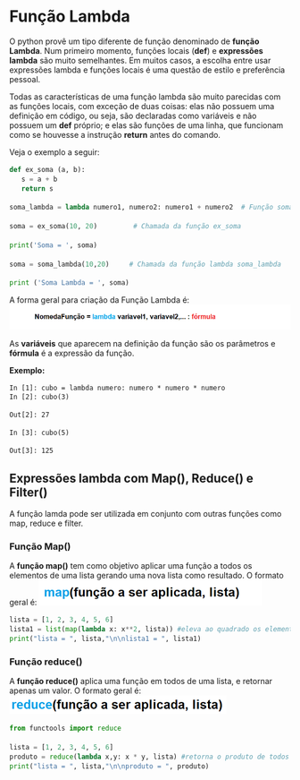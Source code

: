 # Função Lambda

O python provê um tipo diferente de função denominado de **função Lambda**. Num primeiro momento, funções locais (**def**) e **expressões lambda** são muito semelhantes. Em muitos casos, a escolha entre usar expressões lambda e funções locais é uma questão de estilo e preferência pessoal.

Todas as características de uma função lambda são muito parecidas com as funções locais, com exceção de duas coisas: elas não possuem uma definição em código, ou seja, são declaradas como variáveis e não possuem um **def** próprio; e elas são funções de uma linha, que funcionam como se houvesse a instrução **return** antes do comando.

Veja o exemplo a seguir:

``` python runnable
def ex_soma (a, b):
   s = a + b
   return s
   
soma_lambda = lambda numero1, numero2: numero1 + numero2  # Função soma escrita como Função Lambda

soma = ex_soma(10, 20)         # Chamada da função ex_soma

print('Soma = ', soma)

soma = soma_lambda(10,20)     # Chamada da função lambda soma_lambda

print ('Soma Lambda = ', soma)
```
A forma geral para criação da Função Lambda é:
![funcao](/imagens/lambda.png)

As **variáveis** que aparecem na definição da função são os parâmetros e **fórmula** é a expressão da função.

 <b> Exemplo:  </b>
```
In [1]: cubo = lambda numero: numero * numero * numero
In [2]: cubo(3)

Out[2]: 27

In [3]: cubo(5)

Out[3]: 125
```
## <b>Expressões lambda com Map(), Reduce() e Filter()</b>
A função lamda pode ser utilizada em conjunto com outras funções como map, reduce e filter. 

### <b>Função Map()</b>
A **função map()** tem como objetivo aplicar uma função a todos os elementos de uma lista gerando uma nova lista como resultado.
O formato geral é:
![funcao](/imagens/map.png)
``` python runnable
lista = [1, 2, 3, 4, 5, 6]
lista1 = list(map(lambda x: x**2, lista)) #eleva ao quadrado os elementos de lista para criar lista1
print("lista = ", lista,"\n\nlista1 = ", lista1)
```
### <b>Função reduce()</b>
A **função reduce()** aplica uma função em todos de uma lista, e retornar apenas um valor.
O formato geral é:
![funcao](/imagens/reduce.png)
``` python runnable
from functools import reduce

lista = [1, 2, 3, 4, 5, 6]
produto = reduce(lambda x,y: x * y, lista) #retorna o produto de todos os elemento de lista
print("lista = ", lista,"\n\nproduto = ", produto)
```
